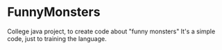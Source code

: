 # FunnyMonsters
College java project, to create code about "funny monsters"
It's a simple code, just to training the language.
